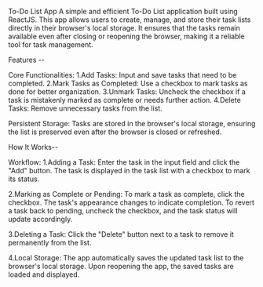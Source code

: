 To-Do List App
A simple and efficient To-Do List application built using ReactJS. This app allows users to create, manage, and store their task lists directly in their browser's local storage. It ensures that the tasks remain available even after closing or reopening the browser, making it a reliable tool for task management.

Features --

Core Functionalities:
1.Add Tasks:
Input and save tasks that need to be completed.
2.Mark Tasks as Completed:
Use a checkbox to mark tasks as done for better organization.
3.Unmark Tasks:
Uncheck the checkbox if a task is mistakenly marked as complete or needs further action.
4.Delete Tasks:
Remove unnecessary tasks from the list.

Persistent Storage:
Tasks are stored in the browser's local storage, ensuring the list is preserved even after the browser is closed or refreshed.

How It Works--

Workflow:
1.Adding a Task:
Enter the task in the input field and click the "Add" button.
The task is displayed in the task list with a checkbox to mark its status.

2.Marking as Complete or Pending:
To mark a task as complete, click the checkbox. The task's appearance changes to indicate completion.
To revert a task back to pending, uncheck the checkbox, and the task status will update accordingly.

3.Deleting a Task:
Click the "Delete" button next to a task to remove it permanently from the list.

4.Local Storage:
The app automatically saves the updated task list to the browser's local storage.
Upon reopening the app, the saved tasks are loaded and displayed.
